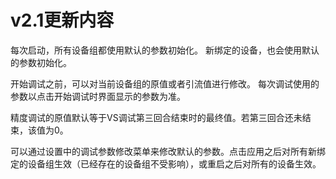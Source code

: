 # v2.1更新内容

每次启动，所有设备组都使用默认的参数初始化。
新绑定的设备，也会使用默认的参数初始化。

开始调试之前，可以对当前设备组的原值或者引流值进行修改。
每次调试使用的参数以点击开始调试时界面显示的参数为准。

精度调试的原值默认等于VS调试第三回合结束时的最终值。若第三回合还未结束，该值为0。

可以通过设置中的调试参数修改菜单来修改默认的参数。点击应用之后对所有新绑定的设备组生效（已经存在的设备组不受影响），或重启之后对所有的设备生效。
